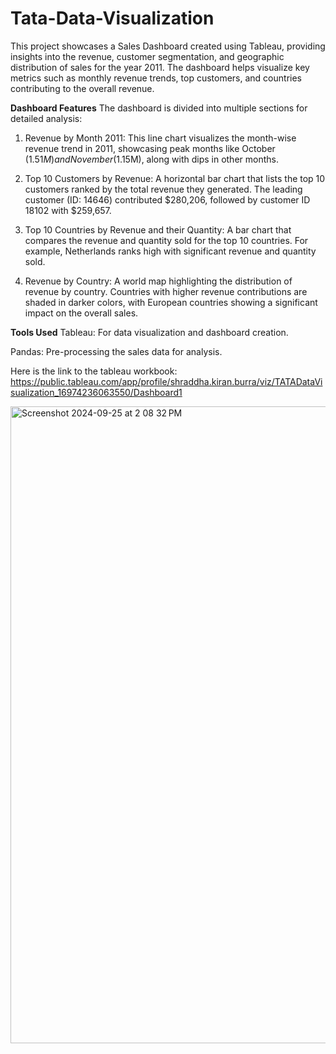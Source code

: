 # Tata-Data-Visualization

This project showcases a Sales Dashboard created using Tableau, providing insights into the revenue, customer segmentation, and geographic distribution of sales for the year 2011. The dashboard helps visualize key metrics such as monthly revenue trends, top customers, and countries contributing to the overall revenue.

**Dashboard Features**
The dashboard is divided into multiple sections for detailed analysis:

1. Revenue by Month 2011:
This line chart visualizes the month-wise revenue trend in 2011, showcasing peak months like October ($1.51M) and November ($1.15M), along with dips in other months.

2. Top 10 Customers by Revenue:
A horizontal bar chart that lists the top 10 customers ranked by the total revenue they generated. The leading customer (ID: 14646) contributed $280,206, followed by customer ID 18102 with $259,657.

3. Top 10 Countries by Revenue and their Quantity:
A bar chart that compares the revenue and quantity sold for the top 10 countries. For example, Netherlands ranks high with significant revenue and quantity sold.

4. Revenue by Country:
A world map highlighting the distribution of revenue by country. Countries with higher revenue contributions are shaded in darker colors, with European countries showing a significant impact on the overall sales.


**Tools Used**
Tableau: For data visualization and dashboard creation.

Pandas: Pre-processing the sales data for analysis.

Here is the link to the tableau workbook: https://public.tableau.com/app/profile/shraddha.kiran.burra/viz/TATADataVisualization_16974236063550/Dashboard1

<img width="1019" alt="Screenshot 2024-09-25 at 2 08 32 PM" src="https://github.com/user-attachments/assets/9a64ec7c-0ef8-4888-b8a0-416e41fdd0bc">



